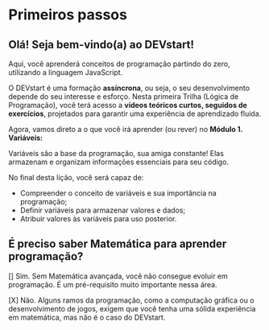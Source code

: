 # Primeiros passos

## Olá! Seja bem-vindo(a) ao DEVstart!

Aqui, você aprenderá conceitos de programação partindo do zero, utilizando a linguagem JavaScript.

O DEVstart é uma formação **assíncrona**, ou seja, o seu desenvolvimento depende do seu interesse e esforço. Nesta primeira Trilha (Lógica de Programação), você terá acesso a **vídeos teóricos curtos, seguidos de exercícios**, projetados para garantir uma experiência de aprendizado fluida.

Agora, vamos direto a o que você irá aprender (ou rever) no **Módulo 1. Variáveis:**

Variáveis são a base da programação, sua amiga constante! Elas armazenam e organizam informações essenciais para seu código.

No final desta lição, você será capaz de:

- Compreender o conceito de variáveis e sua importância na programação;
- Definir variáveis para armazenar valores e dados;
- Atribuir valores às variáveis para uso posterior.

## É preciso saber Matemática para aprender programação?

[] Sim. Sem Matemática avançada, você não consegue evoluir em programação. É um pré-requisito muito importante nessa área.

[X] Não. Alguns ramos da programação, como a computação gráfica ou o desenvolvimento de jogos, exigem que você tenha uma sólida experiência em matemática, mas não é o caso do DEVstart.